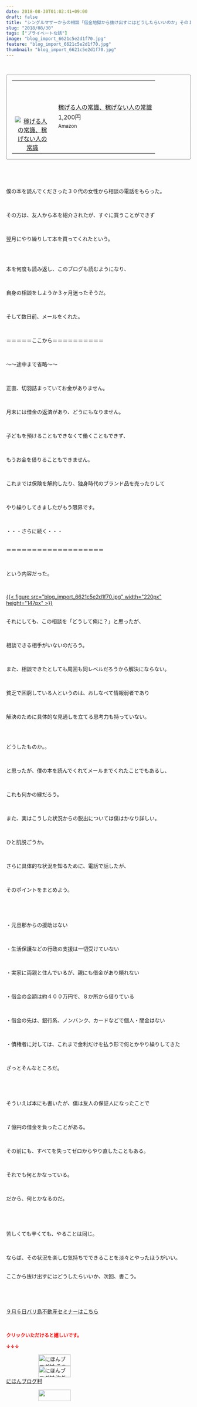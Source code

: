 ```yaml
---
date: 2018-08-30T01:02:41+09:00
draft: false
title: "シングルマザーからの相談「借金地獄から抜け出すにはどうしたらいいのか」その１"
slug: "2018/08/30"
tags: ["プライベートな話"]
image: "blog_import_6621c5e2d1f70.jpg"
feature: "blog_import_6621c5e2d1f70.jpg"
thumbnail: "blog_import_6621c5e2d1f70.jpg"
---
```

<p> </p><div contenteditable="false" style="padding: 15px; border-radius: 4px; border: 1px dotted currentColor; border-image: none;"><table border="0" cellpadding="0" cellspacing="0" style="margin: 0px; table-layout: fixed;" width="100%">	<tbody width="100%">		<tr>			<td aligin="center" style="vertical-align: middle;" width="95"><span style="text-align: center; display: block;"><a alt0="AmebaAffiliate" alt1="稼げる人の常識、稼げない人の常識" alt2="Amazon" alt3="https://images-fe.ssl-images-amazon.com/images/I/51Ft8zEBpkL._SL160_.jpg" alt4="1" href="4802110227?SubscriptionId=AKIAJLD6FH2TADXIQKDQ&amp;tag=amebablog-a2371184-22&amp;linkCode=xm2&amp;camp=2025&amp;creative=165953&amp;creativeASIN=4802110227" target="_blank"><img alt="稼げる人の常識、稼げない人の常識" border="0" data-img="affiliate" src="data:image/svg+xml;charset=utf-8,%3Csvg%20xmlns%3D%22http%3A%2F%2Fwww.w3.org%2F2000%2Fsvg%22%20title%3D%22Placeholder%20for%20Images%22%20role%3D%22presentation%22%20viewBox%3D%220%200%201%201%22%20%2F%3E" style="margin: 0px; vertical-align: middle; max-width: 95px;" data-src="https://images-fe.ssl-images-amazon.com/images/I/51Ft8zEBpkL._SL160_.jpg"/><noscript><img alt="稼げる人の常識、稼げない人の常識" border="0" data-img="affiliate" src="https://images-fe.ssl-images-amazon.com/images/I/51Ft8zEBpkL._SL160_.jpg" style="margin: 0px; vertical-align: middle; max-width: 95px;"></noscript></a></span></td>			<td style="line-height: 1.5; padding-left: 15px; vertical-align: middle;"><a alt0="AmebaAffiliate" alt1="稼げる人の常識、稼げない人の常識" alt2="Amazon" alt3="https://images-fe.ssl-images-amazon.com/images/I/51Ft8zEBpkL._SL160_.jpg" alt4="1" href="4802110227?SubscriptionId=AKIAJLD6FH2TADXIQKDQ&amp;tag=amebablog-a2371184-22&amp;linkCode=xm2&amp;camp=2025&amp;creative=165953&amp;creativeASIN=4802110227" target="_blank">稼げる人の常識、稼げない人の常識</a>			<div style="padding: 3px 0px;">1,200円</div>			<div style="font-size: 0.83em;">Amazon</div></td>		</tr>	</tbody></table></div><p> </p><p> </p><p>僕の本を読んでくださった３０代の女性から相談の電話をもらった。</p><p> </p><p>その方は、友人から本を紹介されたが、すぐに買うことができず</p><p> </p><p>翌月にやり繰りして本を買ってくれたという。</p><p> </p><p><br/>本を何度も読み返し、このブログも読むようになり、</p><p> </p><p>自身の相談をしようか３ヶ月迷ったそうだ。</p><p> </p><p>そして数日前、メールをくれた。</p><p> </p><p>＝＝＝＝＝ここから＝＝＝＝＝＝＝＝＝＝</p><p> </p><p>～～途中まで省略～～</p><p> </p><p>正直、切羽詰まっていてお金がありません。</p><p> </p><p>月末には借金の返済があり、どうにもなりません。</p><p> </p><p>子どもを預けることもできなくて働くこともできず、</p><p> </p><p>もうお金を借りることもできません。</p><p> </p><p>これまでは保険を解約したり、独身時代のブランド品を売ったりして</p><p> </p><p>やり繰りしてきましたがもう限界です。</p><p> </p><p>・・・さらに続く・・・</p><p><br/>＝＝＝＝＝＝＝＝＝＝＝＝＝＝＝＝＝＝＝</p><p> </p><p>という内容だった。</p><p> </p><p><a href="blog_import_6621c5e2d1f70.jpg">{{< figure src="blog_import_6621c5e2d1f70.jpg" width="220px" height="147px" >}}</a></p><p><br/>それにしても、この相談を「どうして俺に？」と思ったが、</p><p> </p><p>相談できる相手がいないのだろう。</p><p> </p><p>また、相談できたとしても周囲も同レベルだろうから解決にならない。</p><p> </p><p>貧乏で困窮している人というのは、おしなべて情報弱者であり</p><p> </p><p>解決のために具体的な見通しを立てる思考力も持っていない。</p><p> </p><p><br/>どうしたものか。。</p><p> </p><p>と思ったが、僕の本を読んでくれてメールまでくれたことでもあるし、</p><p> </p><p>これも何かの縁だろう。</p><p> </p><p>また、実はこうした状況からの脱出については僕はかなり詳しい。</p><p> </p><p>ひと肌脱ごうか。</p><p> </p><p>さらに具体的な状況を知るために、電話で話したが、</p><p> </p><p>そのポイントをまとめよう。</p><p> </p><p> </p><p>・元旦那からの援助はない</p><p> </p><p>・生活保護などの行政の支援は一切受けていない</p><p> </p><p>・実家に両親と住んでいるが、親にも借金があり頼れない</p><p> </p><p>・借金の金額は約４００万円で、８か所から借りている</p><p> </p><p>・借金の先は、銀行系、ノンバンク、カードなどで個人・闇金はない</p><p> </p><p>・債権者に対しては、これまで金利だけを払う形で何とかやり繰りしてきた</p><p> </p><p>ざっとそんなところだ。</p><p> </p><p> </p><p>そういえば本にも書いたが、僕は友人の保証人になったことで</p><p> </p><p>７億円の借金を負ったことがある。</p><p> </p><p>その前にも、すべてを失ってゼロからやり直したこともある。</p><p> </p><p>それでも何とかなっている。</p><p> </p><p>だから、何とかなるのだ。</p><p> </p><p> </p><p>苦しくても辛くても、やることは同じ。</p><p> </p><p>ならば、その状況を楽しむ気持ちでできることを淡々とやったほうがいい。</p><p><br/>ここから抜け出すにはどうしたらいいか、次回、書こう。</p><p> </p><p> </p><p><a href="iin.co.jp" target="_blank">９月６日バリ島不動産セミナーはこちら</a></p><p> </p><p><font color="#ff0000" size="2"><strong>クリックいただけると嬉しいです。</strong></font></p><p><font color="#ff0000" size="2"><strong>↓↓↓</strong></font></p><p><a href="ranking.html?p_cid=01260127" id="&amp;blogmura_banner" target="_blank"><img alt="にほんブログ村 その他生活ブログ 不動産投資へ" border="0" height="31" src="data:image/svg+xml;charset=utf-8,%3Csvg%20xmlns%3D%22http%3A%2F%2Fwww.w3.org%2F2000%2Fsvg%22%20title%3D%22Placeholder%20for%20Images%22%20role%3D%22presentation%22%20viewBox%3D%220%200%2088%2031%22%20%2F%3E" width="88" data-src="https://img-proxy.blog-video.jp/images?url=http%3A%2F%2Flife.blogmura.com%2Fhudousantoushi%2Fimg%2Fhudousantoushi88_31.gif" style="aspect-ratio: auto 88 / 31;"/><noscript><img alt="にほんブログ村 その他生活ブログ 不動産投資へ" border="0" height="31" src="https://img-proxy.blog-video.jp/images?url=http%3A%2F%2Flife.blogmura.com%2Fhudousantoushi%2Fimg%2Fhudousantoushi88_31.gif" width="88"></noscript></a><br/><a href="ranking.html?p_cid=01260127" target="_blank"><img alt="にほんブログ村 海外生活ブログ バリ島情報へ" border="0" height="31" src="data:image/svg+xml;charset=utf-8,%3Csvg%20xmlns%3D%22http%3A%2F%2Fwww.w3.org%2F2000%2Fsvg%22%20title%3D%22Placeholder%20for%20Images%22%20role%3D%22presentation%22%20viewBox%3D%220%200%2088%2031%22%20%2F%3E" width="88" data-src="https://img-proxy.blog-video.jp/images?url=http%3A%2F%2Foverseas.blogmura.com%2Fbali%2Fimg%2Fbali88_31.gif" style="aspect-ratio: auto 88 / 31;"/><noscript><img alt="にほんブログ村 海外生活ブログ バリ島情報へ" border="0" height="31" src="https://img-proxy.blog-video.jp/images?url=http%3A%2F%2Foverseas.blogmura.com%2Fbali%2Fimg%2Fbali88_31.gif" width="88"></noscript></a><br/><a href="ranking.html?p_cid=01260127" target="_blank">にほんブログ村</a></p><p><a href="link.php?1804582" title="人気ブログランキングへ"><img border="0" height="31" src="data:image/svg+xml;charset=utf-8,%3Csvg%20xmlns%3D%22http%3A%2F%2Fwww.w3.org%2F2000%2Fsvg%22%20title%3D%22Placeholder%20for%20Images%22%20role%3D%22presentation%22%20viewBox%3D%220%200%2088%2031%22%20%2F%3E" width="88" data-src="https://blog.with2.net/img/banner/banner_22.gif" style="aspect-ratio: auto 88 / 31;"/><noscript><img border="0" height="31" src="https://blog.with2.net/img/banner/banner_22.gif" width="88"></noscript></a></p><p> </p>

